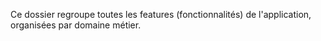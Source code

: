 Ce dossier regroupe toutes les features (fonctionnalités) de l'application, organisées par domaine métier. 